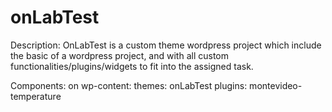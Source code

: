 # onLabTest

Description:
  OnLabTest is a custom theme wordpress project which include the basic of a  wordpress project, and with all custom functionalities/plugins/widgets to fit into the assigned task.
  
Components:
  on wp-content:
    themes:
      onLabTest
    plugins:
      montevideo-temperature
